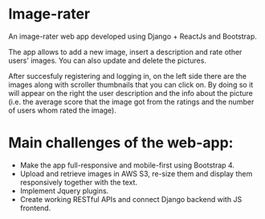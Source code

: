 # Image-rater
An image-rater web app developed using Django + ReactJs and Bootstrap.

The app allows to add a new image, insert a description and rate other users' images. 
You can also update and delete the pictures.

After succesfuly registering and logging in, on the left side there are the images along with scroller thumbnails that you can click on. By doing so it will appear on the right 
the user description and the info about the picture (i.e. the average score that the image got from the ratings and the number of
users whom rated the image).


# Main challenges of the web-app:

- Make the app full-responsive and mobile-first using Bootstrap 4.
- Upload and retrieve images in AWS S3, re-size them and display them responsively together with the text.
- Implement Jquery plugins.
- Create working RESTful APIs and connect Django backend with JS frontend.
